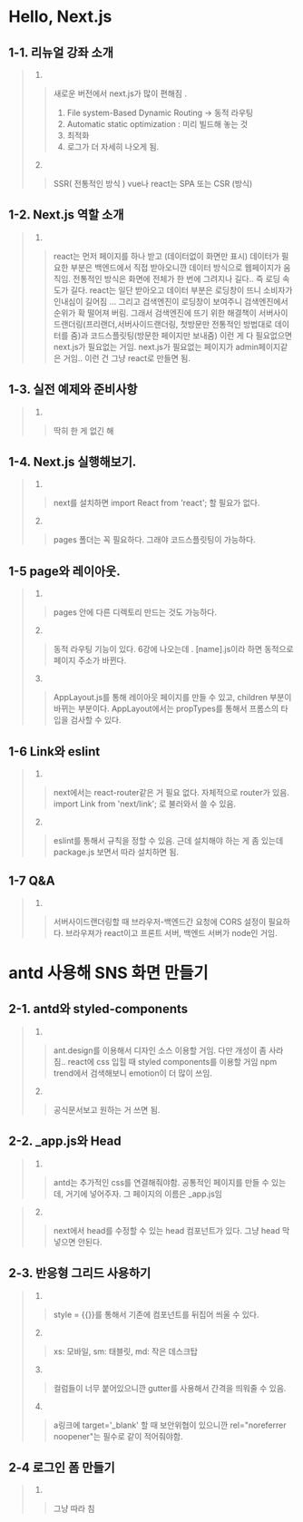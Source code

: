# Hello, Next.js 

## 1-1. 리뉴얼 강좌 소개

> 1. 
>> 새로운 버전에서 next.js가 많이 편해짐 .
>> 1) File system-Based Dynamic Routing -> 동적 라우팅
>> 2) Automatic static optimization : 미리 빌드해 놓는 것 
>> 3) 최적화
>> 4) 로그가 더 자세히 나오게 됨.
> 2. 
>> SSR( 전통적인 방식 ) 
>> vue나 react는 SPA 또는 CSR (방식)

## 1-2. Next.js 역할 소개 

> 1.
>> react는 먼저 페이지를 하나 받고 (데이터없이 화면만 표시) 데이터가 필요한 부분은 백엔드에서 직접 받아오니깐 데이터 방식으로 웹페이지가 움직임.
>> 전통적인 방식은 화면에 전체가 한 번에 그려지나 길다.. 즉 로딩 속도가 길다. 
>> react는 일단 받아오고 데이터 부분은 로딩창이 뜨니 소비자가 인내심이 길어짐 ... 그리고 검색엔진이 로딩창이 보여주니 검색엔진에서 순위가 확 떨어져 버림. 
>> 그래서 검색엔진에 뜨기 위한 해결책이 서버사이드랜더링(프리랜더,서버사이드랜더링, 첫방문만 전통적인 방법대로 데이터를 줌)과 코드스플릿팅(방문한 페이지만 보내줌)
>> 이런 게 다 필요없으면 next.js가 필요없는 거임. next.js가 필요없는 페이지가 admin페이지같은 거임.. 이런 건 그냥 react로 만들면 됨.

## 1-3. 실전 예제와 준비사항

> 1. 
>> 딱히 한 게 없긴 해 

## 1-4. Next.js 실행해보기.

> 1. 
>> next를 설치하면 import React from 'react'; 할 필요가 없다. 
> 2. 
>> pages 폴더는 꼭 필요하다. 그래야 코드스플릿팅이 가능하다.

## 1-5 page와 레이아웃.

> 1. 
>> pages 안에 다른 디렉토리 만드는 것도 가능하다.
> 2.
>> 동적 라우팅 기능이 있다. 6강에 나오는데 . [name].js이라 하면 동적으로 페이지 주소가 바뀐다.
> 3.
>> AppLayout.js를 통해 레이아웃 페이지를 만들 수 있고, children 부분이 바뀌는 부분이다.
>> AppLayout에서는 propTypes를 통해서 프롬스의 타입을 검사할 수 있다.

## 1-6 Link와 eslint

> 1.
>> next에서는 react-router같은 거 필요 없다. 
>> 자체적으로 router가 있음.
>> import Link from 'next/link'; 로 불러와서 쓸 수 있음.
> 2.
>> eslint를 통해서 규칙을 정할 수 있음. 근데 설치해야 하는 게 좀 있는데 package.js 보면서 따라 설치하면 됨.

## 1-7 Q&A 

> 1.
>> 서버사이드랜더링할 때 브라우저-백엔드간 요청에 CORS 설정이 필요하다. 
>> 브라우져가 react이고 프론트 서버, 백엔드 서버가 node인 거임.

# antd 사용해 SNS 화면 만들기 

## 2-1. antd와 styled-components 

> 1.
>> ant.design를 이용해서 디자인 소스 이용할 거임. 다만 개성이 좀 사라짐.. 
>> react에 css 입힐 때 styled components를 이용할 거임 npm trend에서 검색해보니 emotion이 더 많이 쓰임.
> 2.
>> 공식문서보고 원하는 거 쓰면 됨.

## 2-2. _app.js와 Head

> 1.
>> antd는 추가적인 css를 연결해줘야함.
>> 공통적인 페이지를 만들 수 있는데, 거기에 넣어주자.
>> 그 페이지의 이름은 _app.js임 

> 2.
>> next에서 head를 수정할 수 있는 head 컴포넌트가 있다.
>> 그냥 head 막 넣으면 안된다. 

## 2-3. 반응형 그리드 사용하기

> 1. 
>> style = {{}}를 통해서 기존에 컴포넌트를 뒤집어 씌울 수 있다. 
> 2.
>> xs: 모바일, sm: 태블릿, md: 작은 데스크탑 
> 3.
>> 컬럼들이 너무 붙어있으니깐 gutter를 사용해서 간격을 띄워줄 수 있음.
> 4.
>> a링크에 target='_blank' 할 때 보안위협이 있으니깐 rel="noreferrer noopener"는 필수로 같이 적어줘야함.

## 2-4 로그인 폼 만들기

> 1.
>> 그냥 따라 침
